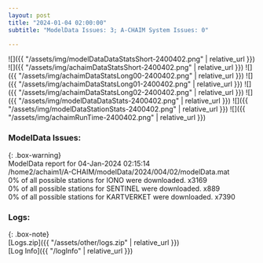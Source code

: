 ```yaml
---
layout: post
title: "2024-01-04 02:00:00"
subtitle: "ModelData Issues: 3; A-CHAIM System Issues: 0"

---
```


![]({{ "/assets/img/modelDataDataStatsShort-2400402.png" | relative_url }})
![]({{ "/assets/img/achaimDataStatsShort-2400402.png" | relative_url }})
![]({{ "/assets/img/achaimDataStatsLong00-2400402.png" | relative_url }})
![]({{ "/assets/img/achaimDataStatsLong01-2400402.png" | relative_url }})
![]({{ "/assets/img/achaimDataStatsLong02-2400402.png" | relative_url }})
![]({{ "/assets/img/modelDataDataStats-2400402.png" | relative_url }})
![]({{ "/assets/img/modelDataStationStats-2400402.png" | relative_url }})
![]({{ "/assets/img/achaimRunTime-2400402.png" | relative_url }})


### ModelData Issues:  
  
{: .box-warning}  
 ModelData report for 04-Jan-2024 02:15:14   
 /home2/achaim1/A-CHAIM/modelData/2024/004/02/modelData.mat   
 0% of all possible stations for IONO were downloaded. x3169   
 0% of all possible stations for SENTINEL were downloaded. x889   
 0% of all possible stations for KARTVERKET were downloaded. x7390   
  


### Logs:  
  
{: .box-note}  
[Logs.zip]({{ "/assets/other/logs.zip" | relative_url }})  
[Log Info]({{ "/logInfo" | relative_url }})  
